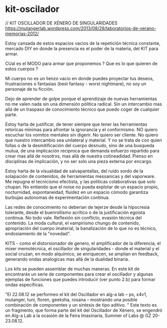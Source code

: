 kit-oscilador
=============

// KIT OSCILLADOR DE XÉNERO DE SINGULARIDADES
https://mutangerlab.wordpress.com/2013/08/28/laboratorios-de-verano-memorias-2012/

Estoy cansada de estos espacios vacios de la repetición técnica constante, mercado DIY en donde la presencia es el poder de la materia, del KIT para armar.

CUal es el MODO para armar que proponemos ?
Que es lo que quieren de estos cuerpos ?

Mi cuerpo no es un lienzo vacio en donde puedes proyectar tus deseos, frustraciones o fantasias (best fantasy - worst nightmare), no soy un personaje de tu ficción.

Dejo de aprender de golpe porque el aprendizaje de nuevas herramientas no me valen nada sin una dimensión pólitica radical. Sin un intercambio mas allá de un traspaso de conocimiento técnico que puedo coger de cualquier parte.

Estoy harta de justificar, de tener siempre que tener las herramientas retoricas minimas para afrontar la ignorancia y el conformismo. NO quiero escuchar los vomitos mentales sin digerir. No quiero ser cliente. No quiero que nuestro intercambio sea unilateral y material. Y no se trata de con quien follas o de la desmitificación del cuerpo desnudo, sino de una busqueda mutua, de una implicación reciproca que demanda esfuerzo repartido para crear mas allá de nosotrxs, mas allá de nuestra cotineadidad. Pienso en disciplinas de implicación, y no ser solo una pieza externa por encargo.

Estoy harta de la visualidad de salvapantallas, del ruido sordo de la solapación de contenidos, de herramientas messanicas y del vaporware. Me repugna el tecnicismo efectista, y las politicas colaborativas que solo chupan. No entiendo que el noise no pueda explotar de un espacio propio, nocturnidad, espontaneidad, fluidez en un espacio cómodo garantiza burbujas autonomas de experimentación continua.

Las redes de conocimiento no deberian de tejerze desde la hipocresia tolerante, desde el buenrollismo acrítico o de la justificación egoista continua. No todo vale. Reflexión sin conflicto, evasión técnica del contenido. La moda cultural, el vampirismo chungo de contenido, apropriación del cuerpo imaterial, la banalización de lo que no es técnico, endosiamiento de la "novedad".

 KITS - como el distorsionador de genero, el amplificador de la diferencia, el mixer memotécnica, el oscillador de singularidades - donde el material y el social cruzan, en modo alquímico, se enriquecen, se amplian en feedback, generando ondas analogicas mas allá de la dualidad binaria.

Los kits se pueden assemblar de muchas maneras. En este kit de  encontrarás un serie de componentes para crear el oscillador y algunas ejemplas de funciones que puedes introducir (ver punto 2.b) para formar ondas especificas.

"El 22.08.12 se performeo el kit del Oscillador en alg-a lab – ps, x4v1, mutanger, tuni, floren, geeksha, rosana – mostrando una posible combinación de componentes y un sintesis de tipo aditivo.
" Este texto es un fragmento, que forma parte del kit del Oscillador de Xénero, se engendró en Alg-a Lab a la ocasión de la Feira Imaxinaria, Summer of Labs @ GZ 20-23.08.12.
